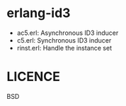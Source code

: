 erlang-id3
==========

* ac5.erl: Asynchronous ID3 inducer
* c5.erl: Synchronous ID3 inducer
* rinst.erl: Handle the instance set


LICENCE
=======
BSD